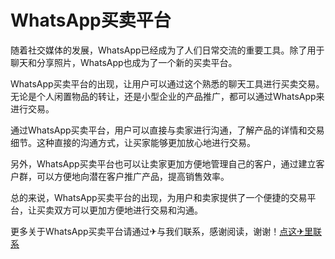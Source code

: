 # WhatsApp买卖平台

随着社交媒体的发展，WhatsApp已经成为了人们日常交流的重要工具。除了用于聊天和分享照片，WhatsApp也成为了一个新的买卖平台。

WhatsApp买卖平台的出现，让用户可以通过这个熟悉的聊天工具进行买卖交易。无论是个人闲置物品的转让，还是小型企业的产品推广，都可以通过WhatsApp来进行交易。

通过WhatsApp买卖平台，用户可以直接与卖家进行沟通，了解产品的详情和交易细节。这种直接的沟通方式，让买家能够更加放心地进行交易。

另外，WhatsApp买卖平台也可以让卖家更加方便地管理自己的客户，通过建立客户群，可以方便地向潜在客户推广产品，提高销售效率。

总的来说，WhatsApp买卖平台的出现，为用户和卖家提供了一个便捷的交易平台，让买卖双方可以更加方便地进行交易和沟通。

更多关于WhatsApp买卖平台请通过✈与我们联系，感谢阅读，谢谢！[点这✈里联系](https://gg.k02.cc)